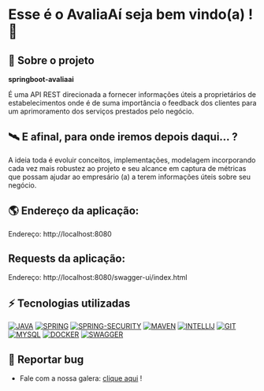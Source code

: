 # Esse é o AvaliaAí seja bem vindo(a) ! 👋

## 🏡 Sobre o projeto

**springboot-avaliaai**

É uma API REST direcionada a fornecer informações úteis a proprietários de estabelecimentos onde é 
de suma importância o feedback dos clientes para um aprimoramento dos serviços prestados pelo negócio.

## 🛰️ E afinal, para onde iremos depois daqui... ?
A ideia toda é evoluir conceitos, implementações, modelagem incorporando cada vez mais robustez ao 
projeto e seu alcance em captura de métricas que possam ajudar ao empresário (a) a terem informações 
úteis sobre seu negócio.

## 🌎 Endereço da aplicação:

Endereço: http://localhost:8080

## Requests da aplicação:
Endereço: http://localhost:8080/swagger-ui/index.html

## ⚡ Tecnologias utilizadas

[![JAVA](https://img.shields.io/badge/Java%208-cc0000?style=for-the-badge&logo=openjdk&logoColor=white)](https://www.java.com/pt-BR/download/)
[![SPRING](https://img.shields.io/badge/Spring%20Framework-6db33f?style=for-the-badge&logo=spring&logoColor=white)](https://spring.io/)
[![SPRING-SECURITY](https://img.shields.io/badge/Spring_Security-6DB33F?style=for-the-badge&logo=Spring-Security&logoColor=white)](https://spring.io/projects/spring-security)
[![MAVEN](https://img.shields.io/badge/Maven-c12044?style=for-the-badge&logo=apache-maven&logoColor=white)](https://maven.apache.org/)
[![INTELLIJ](https://img.shields.io/badge/IntelliJ_IDEA-000000.svg?style=for-the-badge&logo=intellij-idea&logoColor=white)](https://www.jetbrains.com/help/idea/installation-guide.html)
[![GIT](https://img.shields.io/badge/GIT-E44C30?style=for-the-badge&logo=git&logoColor=white)](https://git-scm.com)
[![MYSQL](https://img.shields.io/badge/mysql-%2300f.svg?style=for-the-badge&logo=mysql&logoColor=white)](https://www.mysql.com/downloads/)
[![DOCKER](https://img.shields.io/badge/docker-%230db7ed.svg?style=for-the-badge&logo=docker&logoColor=white)](https://www.docker.com/products/docker-desktop/)
[![SWAGGER](https://img.shields.io/badge/-Swagger-%23Clojure?style=for-the-badge&logo=swagger&logoColor=white)](https://swagger.io/)

## 🐞 Reportar bug

- Fale com a nossa galera: <a href="https://github.com/israel-bastos/springboot-avaliaai/issues">clique aqui</a> !
